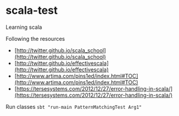 # scala-test
Learning scala

Following the resources
- [http://twitter.github.io/scala_school](http://twitter.github.io/scala_school)
- [http://twitter.github.io/effectivescala](http://twitter.github.io/effectivescala)
- [http://www.artima.com/pins1ed/index.html#TOC](http://www.artima.com/pins1ed/index.html#TOC)
- [https://tersesystems.com/2012/12/27/error-handling-in-scala/](https://tersesystems.com/2012/12/27/error-handling-in-scala/)


Run classes
`sbt "run-main PatternMatchingTest Arg1"`